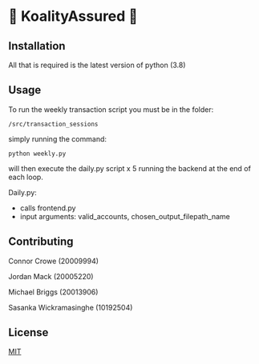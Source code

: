 # 🐨 KoalityAssured 🐨

## Installation

All that is required is the latest version of python (3.8)

## Usage

To run the weekly transaction script you must be in the folder:

```
/src/transaction_sessions
```

simply running the command:
```
python weekly.py
```

will then execute the daily.py script x 5 running the backend at the end of each loop.

Daily.py:
- calls frontend.py
- input arguments: valid_accounts, chosen_output_filepath_name

## Contributing

Connor Crowe            (20009994)

Jordan Mack             (20005220)

Michael Briggs          (20013906)

Sasanka Wickramasinghe  (10192504)

## License
[MIT](https://choosealicense.com/licenses/mit/)
